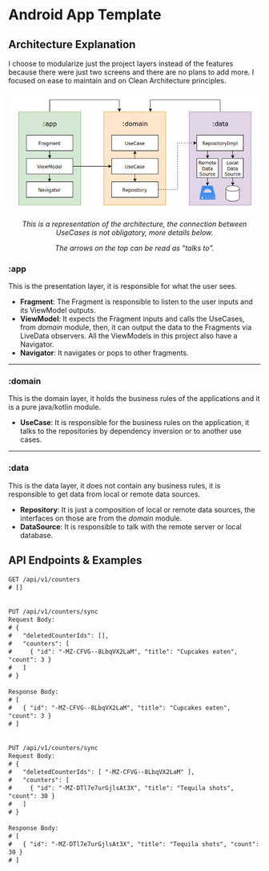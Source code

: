 # Android App Template

## Architecture Explanation

I choose to modularize just the project layers instead of the features because there were just two screens and there are no plans to add more. I focused on ease to maintain and on Clean Architecture principles.

<p align="middle">
    <img src="./resources/architecture.png">
    <p style="text-align:center"><i>This is a representation of the architecture, the connection between UseCases is not obligatory, more details below.</i></p>
    <p style="text-align:center"><i>The arrows on the top can be read as "talks to".</i></p>
</p>

### :app

This is the presentation layer, it is responsible for what the user sees.

- **Fragment**: The Fragment is responsible to listen to the user inputs and its ViewModel outputs.
- **ViewModel**: It expects the Fragment inputs and calls the UseCases, from _domain_ module, then, it can output the data to the Fragments via LiveData observers. All the ViewModels in this project also have a Navigator.
- **Navigator**: It navigates or pops to other fragments.

---

### :domain

This is the domain layer, it holds the business rules of the applications and it is a pure java/kotlin module.

- **UseCase**: It is responsible for the business rules on the application, it talks to the repositories by dependency inversion or to another use cases.

---

### :data

This is the data layer, it does not contain any business rules, it is responsible to get data from local or remote data sources.

- **Repository**: It is just a composition of local or remote data sources, the interfaces on those are from the _domain_ module.
- **DataSource**: It is responsible to talk with the remote server or local database.

## API Endpoints & Examples

```
GET /api/v1/counters
# []


PUT /api/v1/counters/sync
Request Body:
# {
#   "deletedCounterIds": [],
#   "counters": [
#     { "id": "-MZ-CFVG--8LbqVX2LaM", "title": "Cupcakes eaten", "count": 3 }
#   ]
# }

Response Body:
# [
#   { "id": "-MZ-CFVG--8LbqVX2LaM", "title": "Cupcakes eaten", "count": 3 }
# ]


PUT /api/v1/counters/sync
Request Body:
# {
#   "deletedCounterIds": [ "-MZ-CFVG--8LbqVX2LaM" ],
#   "counters": [
#     { "id": "-MZ-DTl7e7urGjlsAt3X", "title": "Tequila shots", "count": 30 }
#   ]
# }

Response Body:
# [
#   { "id": "-MZ-DTl7e7urGjlsAt3X", "title": "Tequila shots", "count": 30 }
# ]
```
